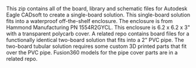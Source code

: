 This zip contains all of the board, library and schematic files for Autodesk Eagle CADsoft to create a single-board solution.
This single-board solution fits into a waterproof off-the-shelf enclosure.
The enclosure is from Hammond Manufacturing PN 1554R2GYCL. This enclosure is 6.2 x 6.2 x 3" with a transparent polycarb cover.
A related repo contains board files for a functionally identical two-board solution that fits into a 2" PVC pipe. The two-board tubular solution requires
some custom 3D printed parts that fit over the PVC pipe. Fusion360 models for the pipe cover parts are in a related repo.
